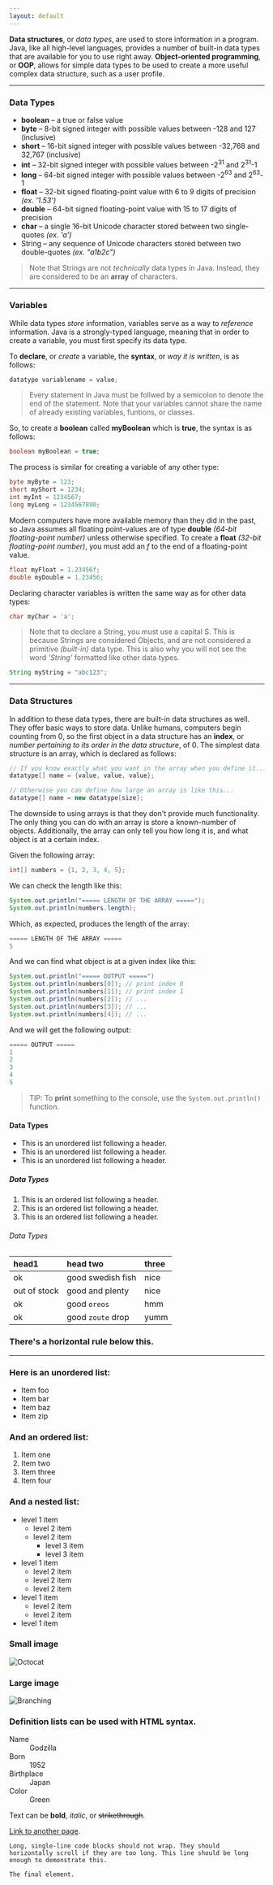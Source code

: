 ```yaml
---
layout: default
---
```


**Data structures**, or _data types_, are used to store information in a program. Java, like all high-level languages, provides a number of built-in data types that are available for you to use right away. **Object-oriented programming**, or **OOP**, allows for simple data types to be used to create a more useful complex data structure, such as a user profile.

* * *

### Data Types
* **boolean** – a true or false value
* **byte** – 8-bit signed integer with possible values between -128 and 127 (inclusive)
* **short** – 16-bit signed integer with possible values between -32,768 and 32,767 (inclusive)
* **int** – 32-bit signed integer with possible values between -2<sup>31</sup> and 2<sup>31</sup>-1
* **long** – 64-bit signed integer with possible values between -2<sup>63</sup> and 2<sup>63</sup>-1
* **float** – 32-bit signed floating-point value with 6 to 9 digits of precision _(ex. '1.53')_
* **double** – 64-bit signed floating-point value with 15 to 17 digits of precision
* **char** – a single 16-bit Unicode character stored between two single-quotes _(ex. 'a')_
* String – any sequence of Unicode characters stored between two double-quotes _(ex. "a1b2c")_

> Note that Strings are not _technically_ data types in Java. Instead, they are considered to be an **array** of characters.

* * *

### Variables
While data types _store_ information, variables serve as a way to _reference_ information. Java is a strongly-typed language, meaning that in order to create a variable, you must first specify its data type.

To **declare**, or _create_ a variable, the **syntax**, or _way it is written_, is as follows:
```java
datatype variablename = value;
```
> Every statement in Java must be follwed by a semicolon to denote the end of the statement.
> Note that your variables cannot share the name of already existing variables, funtions, or classes.

So, to create a **boolean** called **myBoolean** which is **true**, the syntax is as follows:
```java
boolean myBoolean = true;
```
The process is similar for creating a variable of any other type:
```java
byte myByte = 123;
short myShort = 1234;
int myInt = 1234567;
long myLong = 1234567890;
```

Modern computers have more available memory than they did in the past, so Java assumes all floating point-values are of type **double** _(64-bit floating-point number)_ unless otherwise specified. To create a **float** _(32-bit floating-point number)_, you must add an _f_ to the end of a floating-point value.
```java
float myFloat = 1.23456f;
double myDouble = 1.23456;
```

Declaring character variables is written the same way as for other data types:
```java
char myChar = 'a';
```
> Note that to declare a String, you must use a capital S.
> This is because Strings are considered Objects, and are not considered a primitive _(built-in)_ data type.
> This is also why you will not see the word _'String'_ formatted like other data types.

```java
String myString = "abc123";
```

* * *

### Data Structures
In addition to these data types, there are built-in data structures as well. They offer basic ways to store data. Unlike humans, computers begin counting from 0, so the first object in a data structure has an **index**, or _number pertaining to its order in the data structure_, of 0. The simplest data structure is an array, which is declared as follows:


```java
// If you know exactly what you want in the array when you define it...
datatype[] name = {value, value, value};

// Otherwise you can define how large an array is like this...
datatype[] name = new datatype[size];
```

The downside to using arrays is that they don't provide much functionality. The only thing you can do with an array is store a known-number of objects. Additionally, the array can only tell you how long it is, and what object is at a certain index. 

Given the following array:
```java
int[] numbers = {1, 2, 3, 4, 5};
```

We can check the length like this:
```java
System.out.println("===== LENGTH OF THE ARRAY =====");
System.out.println(numbers.length); 
```
Which, as expected, produces the length of the array:
```java
===== LENGTH OF THE ARRAY =====
5
```

And we can find what object is at a given index like this:
```java
System.out.println("===== OUTPUT =====")
System.out.println(numbers[0]); // print index 0
System.out.println(numbers[1]); // print index 1
System.out.println(numbers[2]); // ...
System.out.println(numbers[3]); // ...
System.out.println(numbers[4]); // ...
```

And we will get the following output:
```java
===== OUTPUT =====
1
2
3
4
5
```
> TIP: To **print** something to the console, use the `System.out.println()` function.




#### Data Types

*   This is an unordered list following a header.
*   This is an unordered list following a header.
*   This is an unordered list following a header.

##### Data Types

1.  This is an ordered list following a header.
2.  This is an ordered list following a header.
3.  This is an ordered list following a header.

###### Data Types

| head1        | head two          | three |
|:-------------|:------------------|:------|
| ok           | good swedish fish | nice  |
| out of stock | good and plenty   | nice  |
| ok           | good `oreos`      | hmm   |
| ok           | good `zoute` drop | yumm  |

### There's a horizontal rule below this.

* * *

### Here is an unordered list:

*   Item foo
*   Item bar
*   Item baz
*   Item zip

### And an ordered list:

1.  Item one
1.  Item two
1.  Item three
1.  Item four

### And a nested list:

- level 1 item
  - level 2 item
  - level 2 item
    - level 3 item
    - level 3 item
- level 1 item
  - level 2 item
  - level 2 item
  - level 2 item
- level 1 item
  - level 2 item
  - level 2 item
- level 1 item

### Small image

![Octocat](https://assets-cdn.github.com/images/icons/emoji/octocat.png)

### Large image

![Branching](https://guides.github.com/activities/hello-world/branching.png)


### Definition lists can be used with HTML syntax.

<dl>
<dt>Name</dt>
<dd>Godzilla</dd>
<dt>Born</dt>
<dd>1952</dd>
<dt>Birthplace</dt>
<dd>Japan</dd>
<dt>Color</dt>
<dd>Green</dd>
</dl>

Text can be **bold**, _italic_, or ~~strikethrough~~.

[Link to another page](./another-page.html).

```
Long, single-line code blocks should not wrap. They should horizontally scroll if they are too long. This line should be long enough to demonstrate this.
```

```
The final element.
```
